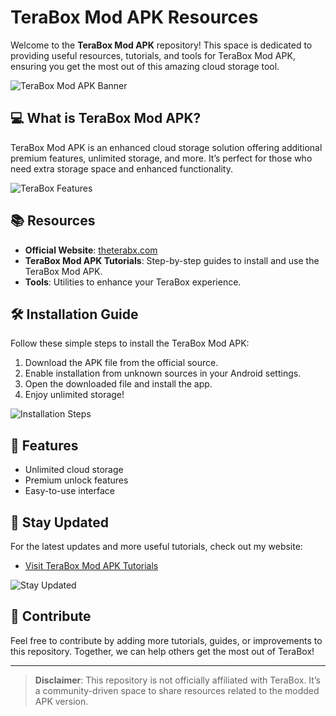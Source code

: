 # TeraBox Mod APK Resources

Welcome to the **TeraBox Mod APK** repository! This space is dedicated to providing useful resources, tutorials, and tools for TeraBox Mod APK, ensuring you get the most out of this amazing cloud storage tool.

![TeraBox Mod APK Banner](https://raw.githubusercontent.com/yourusername/terabox-mod-apk-resources/main/images/banner.jpg)

## 💻 What is TeraBox Mod APK?
TeraBox Mod APK is an enhanced cloud storage solution offering additional premium features, unlimited storage, and more. It’s perfect for those who need extra storage space and enhanced functionality.

![TeraBox Features](https://raw.githubusercontent.com/yourusername/terabox-mod-apk-resources/main/images/feature.jpg)

## 📚 Resources
- **Official Website**: [theterabx.com](https://theterabx.com)
- **TeraBox Mod APK Tutorials**: Step-by-step guides to install and use the TeraBox Mod APK.
- **Tools**: Utilities to enhance your TeraBox experience.

## 🛠️ Installation Guide

Follow these simple steps to install the TeraBox Mod APK:

1. Download the APK file from the official source.
2. Enable installation from unknown sources in your Android settings.
3. Open the downloaded file and install the app.
4. Enjoy unlimited storage!

![Installation Steps](https://raw.githubusercontent.com/yourusername/terabox-mod-apk-resources/main/images/installation.jpg)

## 🌟 Features
- Unlimited cloud storage
- Premium unlock features
- Easy-to-use interface

## 📣 Stay Updated
For the latest updates and more useful tutorials, check out my website:
- [Visit TeraBox Mod APK Tutorials](https://theterabx.com)

![Stay Updated](https://raw.githubusercontent.com/yourusername/terabox-mod-apk-resources/main/images/update.jpg)

## 🤝 Contribute
Feel free to contribute by adding more tutorials, guides, or improvements to this repository. Together, we can help others get the most out of TeraBox!

---

> **Disclaimer**: This repository is not officially affiliated with TeraBox. It’s a community-driven space to share resources related to the modded APK version.

